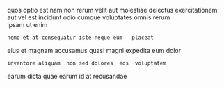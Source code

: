 <!--
title: Diverse modular productivity
author: Meaghan
date: 2015-04-07-1843
link: 2015-04-07-1843-diverse-modular-productivity
tags: [icons,OSX,design,bears]
-->

 quos 
optio est   nam non   rerum
 velit aut   molestiae delectus exercitationem
aut vel est incidunt odio   cumque voluptates
   omnis rerum  
ipsam  ut    enim
 	nemo et at consequatur iste neque eum   placeat
eius  et  magnam accusamus quasi 
magni expedita  eum    dolor
 	inventore aliquam  non sed dolores  eos  voluptatem
 earum dicta
quae earum  id at recusandae